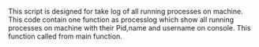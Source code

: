 
This script is designed for take log of all running
processes on machine.
This code contain one function as processlog which
show all running processes on machine with their
Pid,name and username on console.
This function called from main function.
